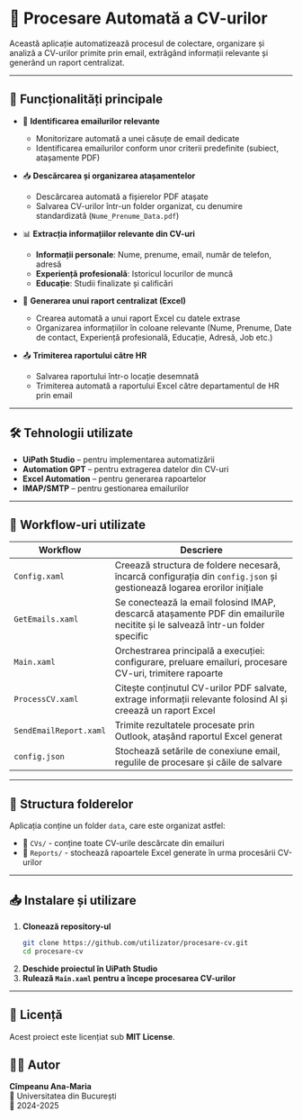 # 📄 Procesare Automată a CV-urilor

Această aplicație automatizează procesul de colectare, organizare și analiză a CV-urilor primite prin email, extrăgând informații relevante și generând un raport centralizat.

---

## 🚀 Funcționalități principale

- 📩 **Identificarea emailurilor relevante**
  - Monitorizare automată a unei căsuțe de email dedicate
  - Identificarea emailurilor conform unor criterii predefinite (subiect, atașamente PDF)
  
- 📥 **Descărcarea și organizarea atașamentelor**
  - Descărcarea automată a fișierelor PDF atașate
  - Salvarea CV-urilor într-un folder organizat, cu denumire standardizată (`Nume_Prenume_Data.pdf`)
  
- 📊 **Extracția informațiilor relevante din CV-uri**
  - **Informații personale**: Nume, prenume, email, număr de telefon, adresă
  - **Experiență profesională**: Istoricul locurilor de muncă
  - **Educație**: Studii finalizate și calificări
  
- 📑 **Generarea unui raport centralizat (Excel)**
  - Crearea automată a unui raport Excel cu datele extrase
  - Organizarea informațiilor în coloane relevante (Nume, Prenume, Date de contact, Experiență profesională, Educație, Adresă, Job etc.)
  
- 📤 **Trimiterea raportului către HR**
  - Salvarea raportului într-o locație desemnată
  - Trimiterea automată a raportului Excel către departamentul de HR prin email

---

## 🛠️ Tehnologii utilizate
- **UiPath Studio** – pentru implementarea automatizării
- **Automation GPT** – pentru extragerea datelor din CV-uri
- **Excel Automation** – pentru generarea rapoartelor
- **IMAP/SMTP** – pentru gestionarea emailurilor

---

## 🔄 Workflow-uri utilizate

| Workflow | Descriere |
|----------|------------|
| `Config.xaml` | Creează structura de foldere necesară, încarcă configurația din `config.json` și gestionează logarea erorilor inițiale |
| `GetEmails.xaml` | Se conectează la email folosind IMAP, descarcă atașamente PDF din emailurile necitite și le salvează într-un folder specific |
| `Main.xaml` | Orchestrarea principală a execuției: configurare, preluare emailuri, procesare CV-uri, trimitere rapoarte |
| `ProcessCV.xaml` | Citește conținutul CV-urilor PDF salvate, extrage informații relevante folosind AI și creează un raport Excel |
| `SendEmailReport.xaml` | Trimite rezultatele procesate prin Outlook, atașând raportul Excel generat |
| `config.json` | Stochează setările de conexiune email, regulile de procesare și căile de salvare |

---

## 📂 Structura folderelor

Aplicația conține un folder `data`, care este organizat astfel:

- 📁 `CVs/` - conține toate CV-urile descărcate din emailuri
- 📁 `Reports/` - stochează rapoartele Excel generate în urma procesării CV-urilor

---

## 📥 Instalare și utilizare

1. **Clonează repository-ul**
   ```bash
   git clone https://github.com/utilizator/procesare-cv.git
   cd procesare-cv
   ```
2. **Deschide proiectul în UiPath Studio**
3. **Rulează `Main.xaml` pentru a începe procesarea CV-urilor**

---

## 📜 Licență
Acest proiect este licențiat sub **MIT License**.

## 👩‍💻 Autor
**Cîmpeanu Ana-Maria**  
📍 Universitatea din București  
📅 2024-2025  


